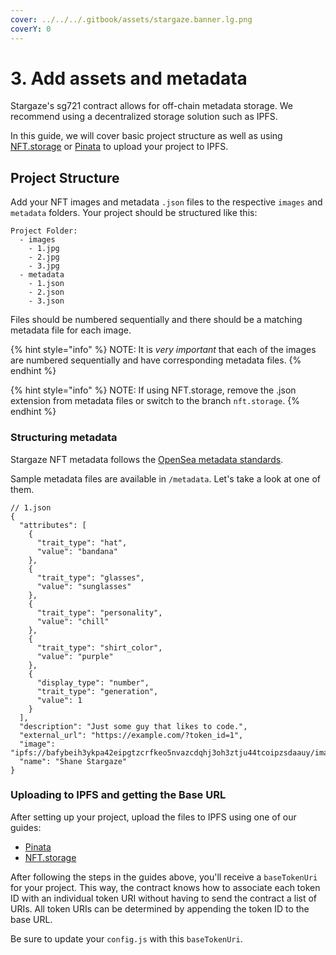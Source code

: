 ```yaml
---
cover: ../../../.gitbook/assets/stargaze.banner.lg.png
coverY: 0
---
```


# 3. Add assets and metadata

Stargaze's sg721 contract allows for off-chain metadata storage. We recommend using a decentralized storage solution such as IPFS.

In this guide, we will cover basic project structure as well as using [NFT.storage](https://nft.storage) or [Pinata](https://www.pinata.cloud) to upload your project to IPFS.

## Project Structure

Add your NFT images and metadata `.json` files to the respective `images` and `metadata` folders. Your project should be structured like this:

```
Project Folder:
  - images
    - 1.jpg
    - 2.jpg
    - 3.jpg
  - metadata
    - 1.json
    - 2.json
    - 3.json
```

Files should be numbered sequentially and there should be a matching metadata file for each image.

{% hint style="info" %}
NOTE: It is _very important_ that each of the images are numbered sequentially and have corresponding metadata files.
{% endhint %}

{% hint style="info" %}
NOTE: If using NFT.storage, remove the .json extension from metadata files or switch to the branch `nft.storage`.
{% endhint %}

### Structuring metadata

Stargaze NFT metadata follows the [OpenSea metadata standards](https://docs.opensea.io/docs/metadata-standards).

Sample metadata files are available in `/metadata`. Let's take a look at one of them.

```
// 1.json
{
  "attributes": [
    {
      "trait_type": "hat",
      "value": "bandana"
    },
    {
      "trait_type": "glasses",
      "value": "sunglasses"
    },
    {
      "trait_type": "personality",
      "value": "chill"
    },
    {
      "trait_type": "shirt_color",
      "value": "purple"
    },
    {
      "display_type": "number",
      "trait_type": "generation",
      "value": 1
    }
  ],
  "description": "Just some guy that likes to code.",
  "external_url": "https://example.com/?token_id=1",
  "image": "ipfs://bafybeih3ykpa42eipgtzcrfkeo5nvazcdqhj3oh3ztju44tcoipzsdaauy/images/1.png",
  "name": "Shane Stargaze"
}
```

### Uploading to IPFS and getting the Base URL

After setting up your project, upload the files to IPFS using one of our guides:

* [Pinata](pinata-upload.md)
* [NFT.storage](3.-add-assets-and-metadata.md)

After following the steps in the guides above, you'll receive a `baseTokenUri` for your project. This way, the contract knows how to associate each token ID with an individual token URI without having to send the contract a list of URIs. All token URIs can be determined by appending the token ID to the base URL.

Be sure to update your `config.js` with this `baseTokenUri`.

